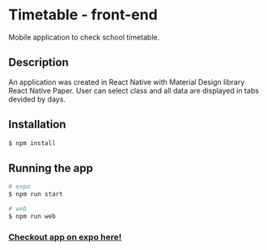 # Timetable - front-end

Mobile application to check school timetable.

## Description

An application was created in React Native with Material Design library React Native Paper. User can select class and all data are displayed in tabs devided by days.

## Installation

```bash
$ npm install
```

## Running the app

```bash
# expo
$ npm run start

# web
$ npm run web
```

### [Checkout app on expo here!](https://expo.dev/@darara47/timetable-frontend)
